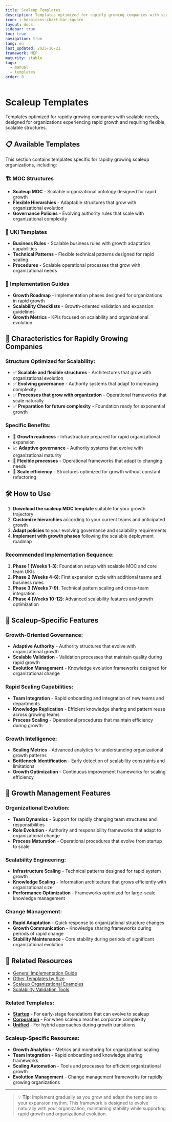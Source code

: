 ```yaml
---
title: Scaleup Templates
description: Templates optimized for rapidly growing companies with scalable needs
icon: i-heroicons-chart-bar-square
layout: docs
sidebar: true
toc: true
navigation: true
lang: en
last_updated: 2025-10-21
framework: MEF
maturity: stable
tags:
  - manual
  - templates
order: 0
---
```

# Scaleup Templates

Templates optimized for rapidly growing companies with scalable needs, designed for organizations experiencing rapid growth and requiring flexible, scalable structures.

## 📋 Available Templates

This section contains templates specific for rapidly growing scaleup organizations, including:

### 🏗️ MOC Structures
- **Scaleup MOC** - Scalable organizational ontology designed for rapid growth
- **Flexible Hierarchies** - Adaptable structures that grow with organizational evolution
- **Governance Policies** - Evolving authority rules that scale with organizational complexity

### 📝 UKI Templates
- **Business Rules** - Scalable business rules with growth adaptation capabilities
- **Technical Patterns** - Flexible technical patterns designed for rapid scaling  
- **Procedures** - Scalable operational processes that grow with organizational needs

### 🚀 Implementation Guides
- **Growth Roadmap** - Implementation phases designed for organizations in rapid growth
- **Scalability Checklists** - Growth-oriented validation and expansion guidelines
- **Growth Metrics** - KPIs focused on scalability and organizational evolution

## 🎯 Characteristics for Rapidly Growing Companies

### Structure Optimized for Scalability:
- ✅ **Scalable and flexible structures** - Architectures that grow with organizational evolution
- ✅ **Evolving governance** - Authority systems that adapt to increasing complexity
- ✅ **Processes that grow with organization** - Operational frameworks that scale naturally
- ✅ **Preparation for future complexity** - Foundation ready for exponential growth

### Specific Benefits:
- 🚀 **Growth readiness** - Infrastructure prepared for rapid organizational expansion
- 📈 **Adaptive governance** - Authority systems that evolve with organizational maturity
- 🔧 **Flexible processes** - Operational frameworks that adapt to changing needs
- 🎯 **Scale efficiency** - Structures optimized for growth without constant refactoring

## 🛠️ How to Use

1. **Download the scaleup MOC template** suitable for your growth trajectory
2. **Customize hierarchies** according to your current teams and anticipated growth
3. **Adapt policies** to your evolving governance and scalability requirements
4. **Implement with growth phases** following the scalable deployment roadmap

### Recommended Implementation Sequence:
1. **Phase 1 (Weeks 1-3)**: Foundation setup with scalable MOC and core team UKIs
2. **Phase 2 (Weeks 4-6)**: First expansion cycle with additional teams and business rules
3. **Phase 3 (Weeks 7-9)**: Technical pattern scaling and cross-team integration
4. **Phase 4 (Weeks 10-12)**: Advanced scalability features and growth optimization

## 🎯 Scaleup-Specific Features

### Growth-Oriented Governance:
- **Adaptive Authority** - Authority structures that evolve with organizational growth
- **Scalable Validation** - Validation processes that maintain quality during rapid growth
- **Evolution Management** - Knowledge evolution frameworks designed for organizational change

### Rapid Scaling Capabilities:
- **Team Integration** - Rapid onboarding and integration of new teams and departments
- **Knowledge Replication** - Efficient knowledge sharing and pattern reuse across growing teams
- **Process Scaling** - Operational procedures that maintain efficiency during growth

### Growth Intelligence:
- **Scaling Metrics** - Advanced analytics for understanding organizational growth patterns
- **Bottleneck Identification** - Early detection of scalability constraints and limitations
- **Growth Optimization** - Continuous improvement frameworks for scaling efficiency

## 🎯 Growth Management Features

### Organizational Evolution:
- **Team Dynamics** - Support for rapidly changing team structures and responsibilities
- **Role Evolution** - Authority and responsibility frameworks that adapt to organizational change
- **Process Maturation** - Operational procedures that evolve from startup to scale

### Scalability Engineering:
- **Infrastructure Scaling** - Technical patterns designed for rapid system growth
- **Knowledge Scaling** - Information architecture that grows efficiently with organizational size
- **Performance Optimization** - Frameworks optimized for large-scale knowledge management

### Change Management:
- **Rapid Adaptation** - Quick response to organizational structure changes
- **Growth Communication** - Knowledge sharing frameworks during periods of rapid change
- **Stability Maintenance** - Core stability during periods of significant organizational evolution

## 📖 Related Resources

- [General Implementation Guide](../..)
- [Other Templates by Size](..)
- [Scaleup Organizational Examples](../../../examples)
- [Scalability Validation Tools](../../tools)

### Related Templates:
- **[Startup](../startup)** - For early-stage foundations that can evolve to scaleup
- **[Corporation](../corporation)** - For when scaleup reaches corporate complexity
- **[Unified](../unified)** - For hybrid approaches during growth transitions

### Scaleup-Specific Resources:
- **Growth Analytics** - Metrics and monitoring for organizational scaling
- **Team Integration** - Rapid onboarding and knowledge sharing frameworks
- **Scaling Automation** - Tools and processes for efficient organizational growth
- **Evolution Management** - Change management frameworks for rapidly growing organizations

---

> 💡 **Tip**: Implement gradually as you grow and adapt the template to your expansion rhythm. This framework is designed to evolve naturally with your organization, maintaining stability while supporting rapid growth and organizational evolution.